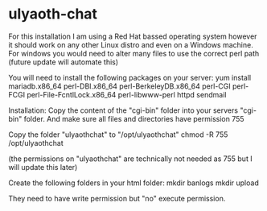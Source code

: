 ulyaoth-chat
============

For this installation I am using a Red Hat bassed operating system however it should work on any other Linux distro and even on a Windows machine.
For windows you would need to alter many files to use the correct perl path (future update will automate this)

You will need to install the following packages on your server:
yum install mariadb.x86_64 perl-DBI.x86_64 perl-BerkeleyDB.x86_64 perl-CGI perl-FCGI perl-File-FcntlLock.x86_64 perl-libwww-perl httpd sendmail

Installation:
Copy the content of the "cgi-bin" folder into your servers "cgi-bin" folder.
And make sure all files and directories have permission 755

Copy the folder "ulyaothchat" to "/opt/ulyaothchat"
chmod -R 755 /opt/ulyaothchat

(the permissions on "ulyaothchat" are technically not needed as 755 but I will update this later)

Create the following folders in your html folder:
mkdir banlogs
mkdir upload

They need to have write permission but "no" execute permission.
